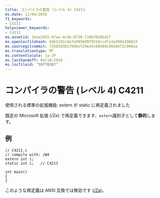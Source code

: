 ```yaml
---
title: コンパイラの警告 (レベル 4) C4211
ms.date: 11/04/2016
f1_keywords:
- C4211
helpviewer_keywords:
- C4211
ms.assetid: 3eea3455-6faa-4cdb-8730-73db7026bd1f
ms.openlocfilehash: 6d61191c4a7ed950d979158ccdfa3a390439b019
ms.sourcegitcommit: 72583d30170d6ef29ea5c6848dc00169f2c909aa
ms.translationtype: MT
ms.contentlocale: ja-JP
ms.lasthandoff: 04/18/2019
ms.locfileid: "59778307"
---
```

# <a name="compiler-warning-level-4-c4211"></a>コンパイラの警告 (レベル 4) C4211

使用される標準の拡張機能: extern が static に再定義されました

既定の Microsoft 拡張 (/Ze) で再定義できます、`extern`識別子として**静的**します。

## <a name="example"></a>例

```
// C4211.c
// compile with: /W4
extern int i;
static int i;   // C4211

int main()
{
}
```

このような再定義は ANSI 互換では無効です ([/Za](../../build/reference/za-ze-disable-language-extensions.md))。

